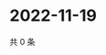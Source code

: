 # 2022-11-19

共 0 条

<!-- BEGIN WEIBO -->
<!-- 最后更新时间 Sat Nov 19 2022 19:00:39 GMT+0800 (China Standard Time) -->

<!-- END WEIBO -->
